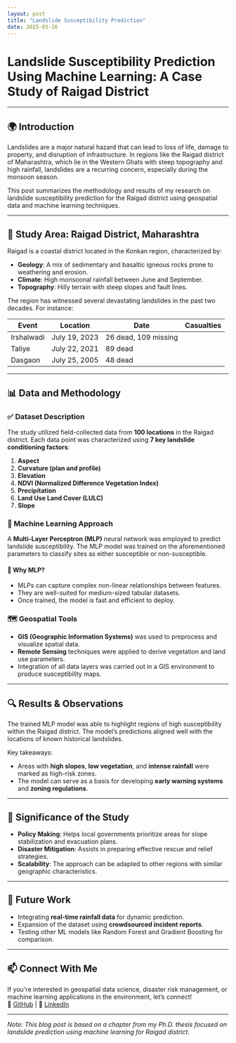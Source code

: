 ```yaml
---
layout: post
title: "Landslide Susceptibility Prediction"
date: 2025-05-16
---
```


# Landslide Susceptibility Prediction Using Machine Learning: A Case Study of Raigad District

---

## 🌍 Introduction

Landslides are a major natural hazard that can lead to loss of life, damage to property, and disruption of infrastructure. In regions like the Raigad district of Maharashtra, which lie in the Western Ghats with steep topography and high rainfall, landslides are a recurring concern, especially during the monsoon season.

This post summarizes the methodology and results of my research on landslide susceptibility prediction for the Raigad district using geospatial data and machine learning techniques.

---

## 🧭 Study Area: Raigad District, Maharashtra

Raigad is a coastal district located in the Konkan region, characterized by:

- **Geology**: A mix of sedimentary and basaltic igneous rocks prone to weathering and erosion.
- **Climate**: High monsoonal rainfall between June and September.
- **Topography**: Hilly terrain with steep slopes and fault lines.

The region has witnessed several devastating landslides in the past two decades. For instance:

| Event | Location | Date | Casualties |
|-------|----------|------|------------|
| Irshalwadi | July 19, 2023 | 26 dead, 109 missing |
| Taliye | July 22, 2021 | 89 dead |
| Dasgaon | July 25, 2005 | 48 dead |

---

## 📊 Data and Methodology

### ✅ Dataset Description

The study utilized field-collected data from **100 locations** in the Raigad district. Each data point was characterized using **7 key landslide conditioning factors**:

1. **Aspect**
2. **Curvature (plan and profile)**
3. **Elevation**
4. **NDVI (Normalized Difference Vegetation Index)**
5. **Precipitation**
6. **Land Use Land Cover (LULC)**
7. **Slope**

### 🧠 Machine Learning Approach

A **Multi-Layer Perceptron (MLP)** neural network was employed to predict landslide susceptibility. The MLP model was trained on the aforementioned parameters to classify sites as either susceptible or non-susceptible.

#### 📌 Why MLP?

- MLPs can capture complex non-linear relationships between features.
- They are well-suited for medium-sized tabular datasets.
- Once trained, the model is fast and efficient to deploy.

### 🗺️ Geospatial Tools

- **GIS (Geographic Information Systems)** was used to preprocess and visualize spatial data.
- **Remote Sensing** techniques were applied to derive vegetation and land use parameters.
- Integration of all data layers was carried out in a GIS environment to produce susceptibility maps.

---

## 🔍 Results & Observations

The trained MLP model was able to highlight regions of high susceptibility within the Raigad district. The model’s predictions aligned well with the locations of known historical landslides.

Key takeaways:

- Areas with **high slopes**, **low vegetation**, and **intense rainfall** were marked as high-risk zones.
- The model can serve as a basis for developing **early warning systems** and **zoning regulations**.

---

## 📌 Significance of the Study

- **Policy Making**: Helps local governments prioritize areas for slope stabilization and evacuation plans.
- **Disaster Mitigation**: Assists in preparing effective rescue and relief strategies.
- **Scalability**: The approach can be adapted to other regions with similar geographic characteristics.

---

## 🔭 Future Work

- Integrating **real-time rainfall data** for dynamic prediction.
- Expansion of the dataset using **crowdsourced incident reports**.
- Testing other ML models like Random Forest and Gradient Boosting for comparison.

---

## 📫 Connect With Me

If you're interested in geospatial data science, disaster risk management, or machine learning applications in the environment, let’s connect!  
🔗 [GitHub](https://github.com/gsmahamunkar) | 💼 [LinkedIn](https://linkedin.com/in/geetanjali-mahamunkar/)

---

*Note: This blog post is based on a chapter from my Ph.D. thesis focused on landslide prediction using machine learning for Raigad district.*

